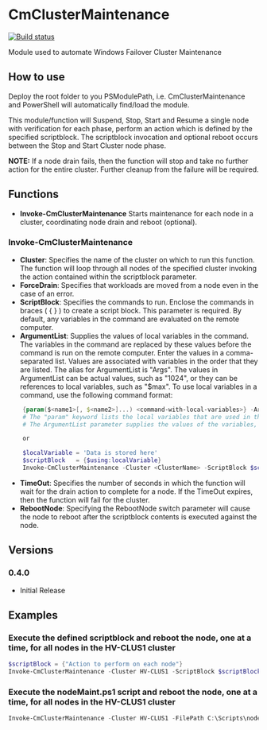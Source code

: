 # CmClusterMaintenance

[![Build status](https://ci.appveyor.com/api/projects/status/td2dmi2hydmo5k20/branch/master?svg=true)](https://ci.appveyor.com/project/bcwilhite/cmclustermaintenance/branch/master)

Module used to automate Windows Failover Cluster Maintenance

## How to use

Deploy the root folder to you PSModulePath, i.e. CmClusterMaintenance and PowerShell will automatically find/load the module.

This module/function will Suspend, Stop, Start and Resume a single node with verification for each phase, perform an action which is defined by the specified scriptblock.  The scriptblock invocation and optional reboot occurs between the Stop and Start Cluster node phase.

**NOTE:** If a node drain fails, then the function will stop and take no further action for the entire cluster.  Further cleanup from the failure will be required.

## Functions

* **Invoke-CmClusterMaintenance** Starts maintenance for each node in a cluster, coordinating node drain and reboot (optional).

### Invoke-CmClusterMaintenance

* **Cluster**: Specifies the name of the cluster on which to run this function.  The function will loop through all nodes of the specified cluster invoking the action contained within the scriptblock parameter.
* **ForceDrain**: Specifies that workloads are moved from a node even in the case of an error.
* **ScriptBlock**: Specifies the commands to run. Enclose the commands in braces ( { } ) to create a script block. This parameter is required.  By default, any variables in the command are evaluated on the remote computer.
* **ArgumentList**:
    Supplies the values of local variables in the command. The variables in the command are replaced by these values before the command is run on the remote computer. Enter the values in a comma-separated list. Values are associated with variables in the order that they are listed. The alias for ArgumentList is "Args".  The values in ArgumentList can be actual values, such as "1024", or they can be references to local variables, such as "$max".  To use local variables in a command, use the following command format:

```PowerShell
    {param($<name1>[, $<name2>]...) <command-with-local-variables>} -ArgumentList <value> -or- <local-variable>
    # The "param" keyword lists the local variables that are used in the command.
    # The ArgumentList parameter supplies the values of the variables, in the order that they are listed.

    or

    $localVariable = 'Data is stored here'
    $scriptBlock   = {$using:localVariable}
    Invoke-CmClusterMaintenance -Cluster <ClusterName> -ScriptBlock $scriptBlock -ArgumentList $localVariable
```

* **TimeOut**: Specifies the number of seconds in which the function will wait for the drain action to complete for a node.  If the TimeOut expires, then the function will fail for the cluster.
* **RebootNode**: Specifying the RebootNode switch parameter will cause the node to reboot after the scriptblock contents is executed against the node.

## Versions

### 0.4.0

* Initial Release

## Examples

### Execute the defined scriptblock and reboot the node, one at a time, for all nodes in the HV-CLUS1 cluster

```PowerShell
$scriptBlock = {"Action to perform on each node"}
Invoke-CmClusterMaintenance -Cluster HV-CLUS1 -ScriptBlock $scriptBlock -RebootNode
```

### Execute the nodeMaint.ps1 script and reboot the node, one at a time, for all nodes in the HV-CLUS1 cluster

```PowerShell
Invoke-CmClusterMaintenance -Cluster HV-CLUS1 -FilePath C:\Scripts\nodeMaint.ps1 -RebootNode
```
